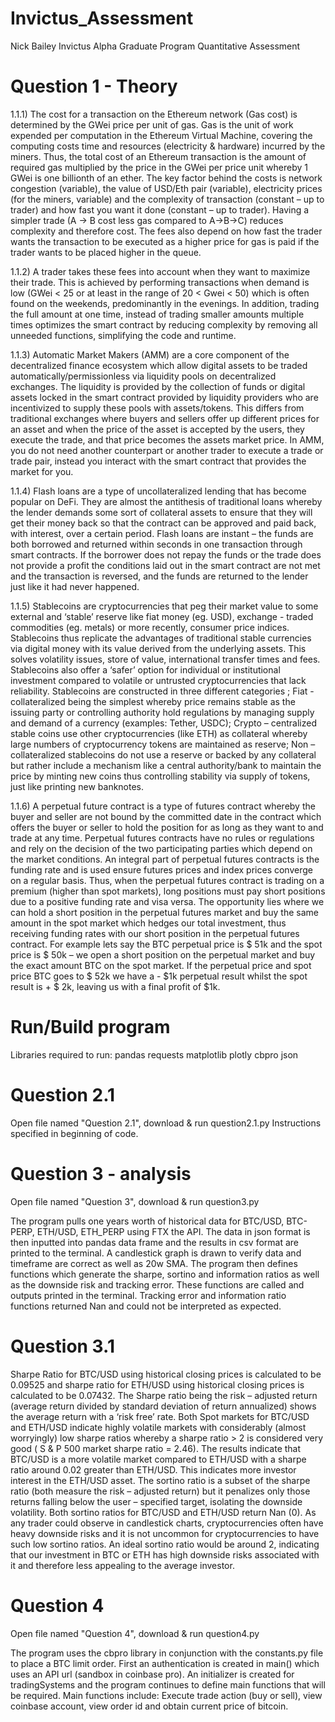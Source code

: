 # Invictus_Assessment
Nick Bailey Invictus Alpha Graduate Program Quantitative Assessment
# Question 1 - Theory
1.1.1)	The cost for a transaction on the Ethereum network (Gas cost) is determined by the GWei price per unit of gas. Gas is the unit of work expended per computation in the Ethereum Virtual Machine, covering the computing costs time and resources (electricity & hardware) incurred by the miners. Thus, the total cost of an Ethereum transaction is the amount of required gas multiplied by the price in the GWei per price unit whereby 1 GWei is one billionth of an ether. The key factor behind the costs is network congestion (variable), the value of USD/Eth pair (variable), electricity prices (for the miners, variable) and the complexity of transaction (constant – up to trader) and how fast you want it done (constant – up to trader). Having a simpler trade (A -> B cost less gas compared to A->B->C) reduces complexity and therefore cost.  The fees also depend on how fast the trader wants the transaction to be executed as a higher price for gas is paid if the trader wants to be placed higher in the queue. 

1.1.2)	A trader takes these fees into account when they want to maximize their trade. This is achieved by performing transactions when demand is low (GWei < 25 or at least in the range of 20 < Gwei < 50) which is often found on the weekends, predominantly in the evenings. In addition, trading the full amount at one time, instead of trading smaller amounts multiple times optimizes the smart contract by reducing complexity by removing all unneeded functions, simplifying the code and runtime.

1.1.3)	Automatic Market Makers (AMM) are a core component of the decentralized finance ecosystem which allow digital assets to be traded automatically/permissionless via liquidity pools on decentralized exchanges. The liquidity is provided by the collection of funds or digital assets locked in the smart contract provided by liquidity providers who are incentivized to supply these pools with assets/tokens. This differs from traditional exchanges where buyers and sellers offer up different prices for an asset and when the price of the asset is accepted by the users, they execute the trade, and that price becomes the assets market price. In AMM, you do not need another counterpart or another trader to execute a trade or trade pair, instead you interact with the smart contract that provides the market for you.

1.1.4)	Flash loans are a type of uncollateralized lending that has become popular on DeFi. They are almost the antithesis of traditional loans whereby the lender demands some sort of collateral assets to ensure that they will get their money back so that the contract can be approved and paid back, with interest, over a certain period. Flash loans are instant – the funds are both borrowed and returned within seconds in one transaction through smart contracts. If the borrower does not repay the funds or the trade does not provide a profit the conditions laid out in the smart contract are not met and the transaction is reversed, and the funds are returned to the lender just like it had never happened. 

1.1.5)	Stablecoins are cryptocurrencies that peg their market value to some external and ‘stable’ reserve like fiat money (eg. USD), exchange - traded commodities (eg. metals) or more recently, consumer price indices. Stablecoins thus replicate the advantages of traditional stable currencies via digital money with its value derived from the underlying assets. This solves volatility issues, store of value, international transfer times and fees. Stablecoins also offer a ‘safer’ option for individual or institutional investment compared to volatile or untrusted cryptocurrencies that lack reliability. Stablecoins are constructed in three different categories ; Fiat - collateralized being the simplest whereby price remains stable as the issuing party or controlling authority hold regulations by managing supply and demand of a currency (examples: Tether, USDC); Crypto – centralized stable coins use other cryptocurrencies (like ETH) as collateral whereby large numbers of cryptocurrency tokens are maintained as reserve; Non – collateralized stablecoins do not use a reserve or backed by any collateral but rather include a mechanism like a central authority/bank to maintain the price by minting new coins thus controlling stability via supply of tokens, just like printing new banknotes. 

1.1.6)	A perpetual future contract is a type of futures contract whereby the buyer and seller are not bound by the committed date in the contract which offers the buyer or seller to hold the position for as long as they want to and trade at any time. Perpetual futures contracts have no rules or regulations and rely on the decision of the two participating parties which depend on the market conditions. An integral part of perpetual futures contracts is the funding rate and is used ensure futures prices and index prices converge on a regular basis. Thus, when the perpetual futures contract is trading on a premium (higher than spot markets), long positions must pay short positions due to a positive funding rate and visa versa. The opportunity lies where we can hold a short position in the perpetual futures market and buy the same amount in the spot market which hedges our total investment, thus receiving funding rates with our short position in the perpetual futures contract. For example lets say the BTC perpetual price is $ 51k and the spot price is $ 50k – we open a short position on the perpetual market and buy the exact amount BTC on the spot market. If the perpetual price and spot price BTC goes to $ 52k we have a - $1k perpetual result whilst the spot result is + $ 2k, leaving us with a final profit of $1k. 

# Run/Build program
Libraries required to run:
pandas
requests
matplotlib
plotly
cbpro
json
# Question 2.1

Open file named "Question 2.1", download & run question2.1.py
Instructions specified in beginning of code.


# Question 3 - analysis

Open file named "Question 3", download & run question3.py

The program pulls one years worth of historical data for BTC/USD, BTC-PERP, ETH/USD, ETH_PERP using FTX the API. The data in json format is then inputted into pandas data frame and the results in csv format are printed to the terminal. A candlestick graph is drawn to verify data and timeframe are correct as well as 20w SMA. The program then defines functions which generate the sharpe, sortino and information ratios as well as the downside risk and tracking error. These functions are called and outputs printed in the terminal. Tracking error and information ratio functions returned Nan and could not be interpreted as expected.

# Question 3.1

Sharpe Ratio for BTC/USD using historical closing prices is calculated to be 0.09525 and sharpe ratio for ETH/USD using historical closing prices is calculated to be 0.07432. The Sharpe ratio being the risk – adjusted return (average return divided by standard deviation of return annualized) shows the average return with a ‘risk free’ rate. Both Spot markets for BTC/USD and ETH/USD indicate highly volatile markets with considerably (almost worryingly) low sharpe ratios whereby a sharpe ratio > 2 is considered very good ( S & P 500 market sharpe ratio = 2.46). The results indicate that BTC/USD is a more volatile market compared to ETH/USD with a sharpe ratio around 0.02 greater than ETH/USD. This indicates more investor interest in the ETH/USD asset. 
The sortino ratio is a subset of the sharpe ratio (both measure the risk – adjusted return) but it penalizes only those returns falling below the user – specified target, isolating the downside volatility. Both sortino ratios for BTC/USD and ETH/USD return Nan (0). As any trader could observe in candlestick charts, cryptocurrencies often have heavy downside risks and it is not uncommon for cryptocurrencies to have such low sortino ratios. An ideal sortino ratio would be around 2, indicating that our investment in BTC or ETH has high downside risks associated with it and therefore less appealing to the average investor.

# Question 4

Open file named "Question 4", download & run question4.py

The program uses the cbpro library in conjunction with the constants.py file to place a BTC limit order.  First an authentication is created in main() which uses an API url (sandbox in coinbase pro). An initializer is created for tradingSystems and the program continues to define main functions that will be required. Main functions include: Execute trade action (buy or sell), view coinbase account, view order id and obtain current price of bitcoin.


